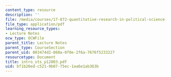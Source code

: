 ```yaml
---
content_type: resource
description: ''
file: /media/courses/17-872-quantitative-research-in-political-science-and-public-policy-spring-2004/bf1b20edc5219b0775ec1aa6e1ab363b_intro_sts_p12003.pdf
file_type: application/pdf
learning_resource_types:
- Lecture Notes
ocw_type: OCWFile
parent_title: Lecture Notes
parent_type: CourseSection
parent_uid: 003474d2-860a-0f0e-2f6a-7676f5233227
resourcetype: Document
title: intro_sts_p12003.pdf
uid: bf1b20ed-c521-9b07-75ec-1aa6e1ab363b
---
```

